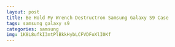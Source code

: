 ```yaml
---
layout: post
title: Be Hold My Wrench Destructron Samsung Galaxy S9 Case
tags: samsung galaxy s9
categories: samsung
img: 1K8L8ufkI3mtPlBkkHybLCFVDFoXlI0Kf
---
```

